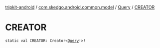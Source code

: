 [tripkit-android](../../index.md) / [com.skedgo.android.common.model](../index.md) / [Query](index.md) / [CREATOR](./-c-r-e-a-t-o-r.md)

# CREATOR

`static val CREATOR: Creator<`[`Query`](index.md)`!>!`